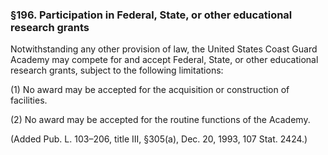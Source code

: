 ### §196. Participation in Federal, State, or other educational research grants ###

Notwithstanding any other provision of law, the United States Coast Guard Academy may compete for and accept Federal, State, or other educational research grants, subject to the following limitations:

(1) No award may be accepted for the acquisition or construction of facilities.

(2) No award may be accepted for the routine functions of the Academy.

(Added Pub. L. 103–206, title III, §305(a), Dec. 20, 1993, 107 Stat. 2424.)